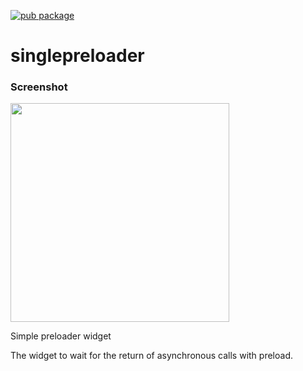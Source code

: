 [![pub package](https://img.shields.io/pub/v/singlepreloader.svg)](https://pub.dev/packages/singlepreloader)

# singlepreloader

### Screenshot

<img src="https://leonardopinho.com/singlepreloader/plugin_preloader_2.gif" height="350em" />

Simple preloader widget

The widget to wait for the return of asynchronous calls with preload.
